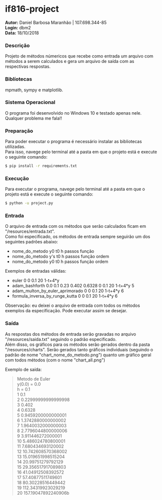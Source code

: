 # if816-project

**Autor:** Daniel Barbosa Maranhão | 107.698.344-85  
**Login:**  dbm2   
**Data:** 18/10/2018  

### Descrição
Projeto de métodos númericos que recebe como entrada um arquivo com métodos a serem calculados e gera um arquivo de saída com as respectivas respostas.

### Biblíotecas
mpmath, sympy e matplotlib.

### Sistema Operacional
O programa foi desenvolvido no Windows 10 e testado apenas nele. Qualquer problema me fala!!

### Preparação
Para poder executar o programa é necessário instalar as bibliotecas utilizadas.  
Para isso, navege pelo terminal até a pasta em que o projeto está e execute o seguinte comando: 
```sh
$ pip install -r requirements.txt
```

### Execução
Para executar o programa, navege pelo terminal até a pasta em que o projeto está e execute o seguinte comando:
```sh
$ python -u project.py
```

### Entrada
O arquivo de entrada com os métodos que serão calculados ficam em "/resources/entrada.txt".  
Como foi especificado, os métodos de entrada sempre seguirão um dos seguintes padrões abaixo:
  - nome_do_metodo y0 t0 h passos função
  - nome_do_metodo y's t0 h passos função ordem
  - nome_do_metodo y0 t0 h passos função ordem

Exemplos de entradas válidas:
  - euler 0 0 0.1 20 1-t+4*y
  - adam_bashforth 0.0 0.1 0.23 0.402 0.6328 0 0.1 20 1-t+4*y 5
  - adam_multon_by_euler_aprimorado 0 0 0.1 20 1-t+4*y 6
  - formula_inversa_by_runge_kutta 0 0 0.1 20 1-t+4*y 6

Observação: eu deixei o arquivo de entrada com todos os métodos exemplos da especificação. Pode executar assim se desejar.

### Saída
As respostas dos métodos de entrada serão gravadas no arquivo "/resources/saida.txt" seguindo o padrão especificado.  
Além disso, os gráficos para os métodos serão gerados dentro da pasta "/resources/charts". Serão gerados tanto gráficos individuais (seguindo o padrão de nome "chart_nome_do_metodo.png") quanto um gráfico geral com todos métodos (com o nome "chart_all.png")

Exemplo de saída:
> Metodo de Euler  
> y(0.0) = 0.0  
> h = 0.1  
> 1 0.1  
> 2 0.22999999999999998  
> 3 0.402  
> 4 0.6328  
> 5 0.9459200000000001  
> 6 1.3742880000000002  
> 7 1.9640032000000003  
> 8 2.7796044800000006  
> 9 3.911446272000001  
> 10 5.486024780800001  
> 11 7.680434693120002  
> 12 10.742608570368002  
> 13 15.019651998515204  
> 14 20.99751279792129  
> 15 29.356517917089803  
> 16 41.04912508392572  
> 17 57.40877511749601  
> 18 80.30228516449442  
> 19 112.34319923029219  
> 20 157.19047892240906b  